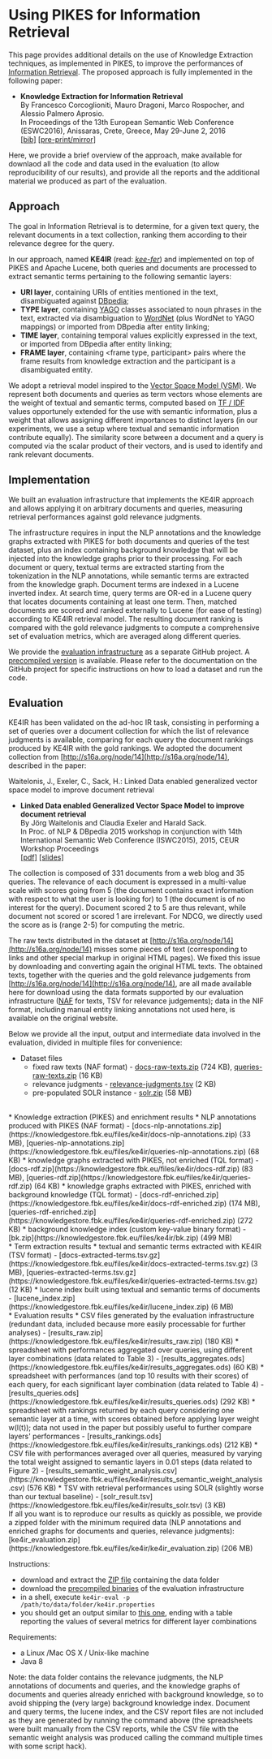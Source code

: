 Using PIKES for Information Retrieval
===

This page provides additional details on the use of Knowledge Extraction techniques, as implemented in PIKES, to improve the performances of [Information Retrieval](https://en.wikipedia.org/wiki/Information_retrieval). The proposed approach is fully implemented in the following paper:

  * **Knowledge Extraction for Information Retrieval**<br/>
    By Francesco Corcoglioniti, Mauro Dragoni, Marco Rospocher, and Alessio Palmero Aprosio.<br/>
    In Proceedings of the 13th European Semantic Web Conference (ESWC2016), Anissaras, Crete, Greece, May 29-June 2, 2016<br/>
    [\[bib\]](https://dkm-static.fbk.eu/people/rospocher/bibtexbrowser.php?key=2016eswc&amp;bib=my_pub.bib)
    [\[pre-print/mirror\]](https://dkm-static.fbk.eu/people/rospocher/files/pubs/2016eswc.pdf)

Here, we provide a brief overview of the approach, make available for downlaod all the code and data used in the evaluation (to allow reproducibility of our results), and provide all the reports and the additional material we produced as part of the evaluation.


## Approach

The goal in Information Retrieval is to determine, for a given text query, the relevant documents in a text collection, ranking them according to their relevance degree for the query.

In our approach, named __KE4IR__ (read: [_kee-fer_](https://knowledgestore.fbk.eu/files/ke4ir/keefer.mp3)) and implemented on top of PIKES and Apache Lucene, both queries and documents are processed to extract semantic terms pertaining to the following semantic layers:

  * __URI layer__, containing URIs of entities mentioned in the text, disambiguated against [DBpedia](http://dbpedia.org/);
  * __TYPE layer__, containing [YAGO](https://www.mpi-inf.mpg.de/departments/databases-and-information-systems/research/yago-naga/yago/) classes associated to noun phrases in the text, extracted via disambiguation to [WordNet](https://wordnet.princeton.edu/) (plus WordNet to YAGO mappings) or imported from DBpedia after entity linking;
  * __TIME layer__, containing temporal values explicitly expressed in the text, or imported from DBpedia after entity linking;
  * __FRAME layer__, containing <frame type, participant> pairs where the frame results from knowledge extraction and the participant is a disambiguated entity.

We adopt a retrieval model inspired to the [Vector Space Model (VSM)](https://en.wikipedia.org/wiki/Vector_space_model). We represent both documents and queries as term vectors whose elements are the weight of textual and semantic terms, computed based on [TF / IDF](https://en.wikipedia.org/wiki/Tf%E2%80%93idf) values opportunely extended for the use with semantic information, plus a weight that allows assigning different importances to distinct layers (in our experiments, we use a setup where textual and semantic information contribute equally). The similarity score between a document and a query is computed via the scalar product of their vectors, and is used to identify and rank relevant documents.


## Implementation

We built an evaluation infrastructure that implements the KE4IR approach and allows applying it on arbitrary documents and queries, measuring retrieval performances against gold relevance judgments.

The infrastructure requires in input the NLP annotations and the knowledge graphs extracted with PIKES for both documents and queries of the test dataset, plus an index containing background knowledge that will be injected into the knowledge graphs prior to their processing.
For each document or query, textual terms are extracted starting from the tokenization in the NLP annotations, while semantic terms are extracted from the knowledge graph.
Document terms are indexed in a Lucene inverted index.
At search time, query terms are OR-ed in a Lucene query that locates documents containing at least one term. Then, matched documents are scored and ranked externally to Lucene (for ease of testing) according to KE4IR retrieval model.
The resulting document ranking is compared with the gold relevance judgments to compute a comprehensive set of evaluation metrics, which are averaged along different queries.

We provide the [evaluation infrastructure](http://github.com/dkmfbk/ke4ir-evaluation) as a separate GitHub project. A [precompiled version](https://knowledgestore.fbk.eu/files/ke4ir/ke4ir.tar.gz) is available.
Please refer to the documentation on the GitHub project for specific instructions on how to load a dataset and run the code.


## Evaluation

KE4IR has been validated on the ad-hoc IR task, consisting in performing a set of queries over a document collection for which the list of relevance judgments is available, comparing for each query the document rankings produced by KE4IR with the gold rankings.
We adopted the document collection from [http://s16a.org/node/14](http://s16a.org/node/14), described in the paper:

Waitelonis, J., Exeler, C., Sack, H.: Linked Data enabled generalized vector space
model to improve document retrieval

  * **Linked Data enabled Generalized Vector Space Model to improve document retrieval**<br/>
    By Jörg Waitelonis and Claudia Exeler and Harald Sack.<br/>
    In Proc. of NLP & DBpedia 2015 workshop in conjunction with 14th International Semantic Web Conference (ISWC2015), 2015, CEUR Workshop Proceedings<br/>
    [\[pdf\]](https://nlpdbpedia2015.files.wordpress.com/2015/08/nlpdbpedia_2015_submission_7.pdf)
    [\[slides\]](https://nlpdbpedia2015.files.wordpress.com/2015/08/iswc2015-nlpdbpedia-gvsm.pdf)

The collection is composed of 331 documents from a web blog and 35 queries. The relevance of each document is expressed in a multi-value scale with scores going from 5 (the document contains exact information with respect to what the user is looking for) to 1 (the document is of no interest for the query). Document scored 2 to 5 are thus relevant, while document not scored or scored 1 are irrelevant. For NDCG, we directly used the score as is (range 2-5) for computing the metric.

The raw texts distributed in the dataset at [http://s16a.org/node/14](http://s16a.org/node/14) misses some pieces of text (corresponding to links and other special markup in original HTML pages). We fixed this issue by downloading and converting again the original HTML texts. The obtained texts, together with the queries and the gold relevance judgements from [http://s16a.org/node/14](http://s16a.org/node/14), are all made available here for download using the data formats supported by our evaluation infrastructure ([NAF](http://wordpress.let.vupr.nl/naf/) for texts, TSV for relevance judgements); data in the NIF format, including manual entity linking annotations not used here, is available on the original website.

Below we provide all the input, output and intermediate data involved in the evaluation, divided in multiple files for convenience:

  * Dataset files
    * fixed raw texts (NAF format) - [docs-raw-texts.zip](https://knowledgestore.fbk.eu/files/ke4ir/docs-raw-texts.zip) (724 KB), [queries-raw-texts.zip](https://knowledgestore.fbk.eu/files/ke4ir/queries-raw-texts.zip) (16 KB)
    * relevance judgments - [relevance-judgments.tsv](https://knowledgestore.fbk.eu/files/ke4ir/relevance-judgments.tsv) (2 KB)
    * pre-populated SOLR instance - [solr.zip](https://knowledgestore.fbk.eu/files/ke4ir/solr.zip) (58 MB)
<br/>
  * Knowledge extraction (PIKES) and enrichment results
    * NLP annotations produced with PIKES (NAF format) - [docs-nlp-annotations.zip](https://knowledgestore.fbk.eu/files/ke4ir/docs-nlp-annotations.zip) (33 MB), [queries-nlp-annotations.zip](https://knowledgestore.fbk.eu/files/ke4ir/queries-nlp-annotations.zip) (68 KB)
    * knowledge graphs extracted with PIKES, not enriched (TQL format) - [docs-rdf.zip](https://knowledgestore.fbk.eu/files/ke4ir/docs-rdf.zip) (83 MB), [queries-rdf.zip](https://knowledgestore.fbk.eu/files/ke4ir/queries-rdf.zip) (64 KB)
    * knowledge graphs extracted with PIKES, enriched with background knowledge (TQL format) - [docs-rdf-enriched.zip](https://knowledgestore.fbk.eu/files/ke4ir/docs-rdf-enriched.zip) (174 MB), [queries-rdf-enriched.zip](https://knowledgestore.fbk.eu/files/ke4ir/queries-rdf-enriched.zip) (272 KB)
    * background knowledge index (custom key-value binary format) - [bk.zip](https://knowledgestore.fbk.eu/files/ke4ir/bk.zip) (499 MB)
<br/>
  * Term extraction results
    * textual and semantic terms extracted with KE4IR (TSV format) - [docs-extracted-terms.tsv.gz](https://knowledgestore.fbk.eu/files/ke4ir/docs-extracted-terms.tsv.gz) (3 MB), [queries-extracted-terms.tsv.gz](https://knowledgestore.fbk.eu/files/ke4ir/queries-extracted-terms.tsv.gz) (12 KB)
    * lucene index built using textual and semantic terms of documents - [lucene_index.zip](https://knowledgestore.fbk.eu/files/ke4ir/lucene_index.zip) (6 MB)
 <br/>
  * Evaluation results
    * CSV files generated by the evaluation infrastructure (redundant data, included because more easily processable for further analyses) - [results_raw.zip](https://knowledgestore.fbk.eu/files/ke4ir/results_raw.zip) (180 KB)
    * spreadsheet with performances aggregated over queries, using different layer combinations (data related to Table 3) - [results_aggregates.ods](https://knowledgestore.fbk.eu/files/ke4ir/results_aggregates.ods) (60 KB)
    * spreadsheet with performances (and top 10 results with their scores) of each query, for each significant layer combination (data related to Table 4) - [results_queries.ods](https://knowledgestore.fbk.eu/files/ke4ir/results_queries.ods) (292 KB)
    * spreadsheet with rankings returned by each query considering one semantic layer at a time, with scores obtained before applying layer weight w(l(t)); data not used in the paper but possibly useful to further compare layers' performances - [results_rankings.ods](https://knowledgestore.fbk.eu/files/ke4ir/results_rankings.ods) (212 KB)
    * CSV file with performances averaged over all queries, measured by varying the total weight assigned to semantic layers in 0.01 steps (data related to Figure 2) - [results_semantic_weight_analysis.csv](https://knowledgestore.fbk.eu/files/ke4ir/results_semantic_weight_analysis.csv) (576 KB)
    * TSV with retrieval performances using SOLR (slightly worse than our textual baseline) - [solr_result.tsv](https://knowledgestore.fbk.eu/files/ke4ir/results_solr.tsv) (3 KB)
  <br/>
If all you want is to reproduce our results as quickly as possible, we provide a zipped folder with the minimum required data (NLP annotations and enriched graphs for documents and queries, relevance judgments): [ke4ir_evaluation.zip](https://knowledgestore.fbk.eu/files/ke4ir/ke4ir_evaluation.zip) (206 MB)

Instructions:

  * download and extract the [ZIP file](https://knowledgestore.fbk.eu/files/ke4ir/ke4ir_evaluation.zip) containing the data folder
  * download the [precompiled binaries](https://knowledgestore.fbk.eu/files/ke4ir/ke4ir.tar.gz) of the evaluation infrastructure
  * in a shell, execute `ke4ir-eval -p /path/to/data/folder/ke4ir.properties`
  * you should get an output similar to [this one](https://knowledgestore.fbk.eu/files/ke4ir/ke4ir_evaluation.output.txt), ending with a table reporting the values of several metrics for different layer combinations

Requirements:

  * a Linux /Mac OS X / Unix-like machine
  * Java 8

Note: the data folder contains the relevance judgments, the NLP annotations of documents and queries, and the knowledge graphs of documents and queries already enriched with background knowledge, so to avoid shipping the (very large) background knowledge index. Document and query terms, the lucene index, and the CSV report files are not included as they are generated by running the command above (the spreadsheets were built manually from the CSV reports, while the CSV file with the semantic weight analysis was produced calling the command multiple times with some script hack).
